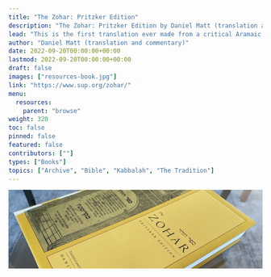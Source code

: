 ```yaml
---
title: "The Zohar: Pritzker Edition"
description: "The Zohar: Pritzker Edition by Daniel Matt (translation and commentary), 2018"
lead: "This is the first translation ever made from a critical Aramaic text of the Zohar, which has been established by Professor Daniel Matt based on a wide range of original manuscripts. The work spans twelve volumes. The extensive commentary, appearing at the bottom of each page, clarifies the kabbalistic symbolism and terminology, and cites sources and parallels from biblical, rabbinic, and kabbalistic texts."
author: "Daniel Matt (translation and commentary)"
date: 2022-09-20T00:00:00+00:00
lastmod: 2022-09-20T00:00:00+00:00
draft: false
images: ["resources-book.jpg"]
link: "https://www.sup.org/zohar/"
menu:
  resources:
    parent: "browse"
weight: 320
toc: false
pinned: false
featured: false
contributors: [""]
types: ["Books"]
topics: ["Archive", "Bible", "Kabbalah", "The Tradition"]
---
```


![Image](images/the-zohar-pritzker-edition-book.jpg "The Zohar, Pritzker Edition 2018 — Translation and commentary by Daniel Matt")
